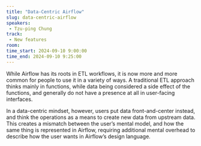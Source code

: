 ```yaml
---
title: "Data-Centric Airflow"
slug: data-centric-airflow
speakers:
 - Tzu-ping Chung
track:
 - New features
room: 
time_start: 2024-09-10 9:00:00
time_end: 2024-09-10 9:25:00
---
```


While Airflow has its roots in ETL workflows, it is now more and more common for people to use it in a variety of ways. A traditional ETL approach thinks mainly in functions, while data being considered a side effect of the functions, and generally do not have a presence at all in user-facing interfaces.

In a data-centric mindset, however, users put data front-and-center instead, and think the operations as a means to create new data from upstream data. This creates a mismatch between the user’s mental model, and how the same thing is represented in Airflow, requiring additional mental overhead to describe how the user wants in Airflow’s design language.